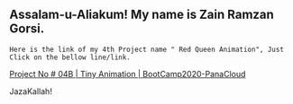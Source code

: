 ## Assalam-u-Aliakum! My name is Zain Ramzan Gorsi. 

`Here is the link of my 4th Project name " Red Queen Animation", Just Click on the bellow line/link.`

[Project No # 04B | Tiny Animation | BootCamp2020-PanaCloud](http://tiny-animation-by-gorsi.surge.sh/)

JazaKallah!

